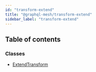 ```yaml
---
id: "transform-extend"
title: "@graphql-mesh/transform-extend"
sidebar_label: "transform-extend"
---
```


## Table of contents

### Classes

- [ExtendTransform](/docs/api/classes/transforms_extend_src.ExtendTransform)
